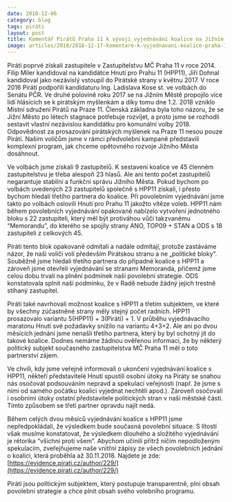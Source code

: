 ```yaml
---
date: 2018-12-06
category: blog
tags: piráti
layout: post
title: Komentář Pirátů Praha 11 k vývoji vyjednávání koalice na Jižním Městě
image: articles/2018/2018-12-17-komentare-k-vyjednavani-koalice-praha-11.jpg
---
```


Piráti poprvé získali zastupitele v Zastupitelstvu MČ Praha 11 v roce 2014. Filip Miler kandidoval na kandidátce Hnutí pro Prahu 11 (HPP11), Jiří Dohnal kandidoval jako nezávislý vstoupil do Pirátské strany v květnu 2017. V roce 2016 Piráti podpořili kandidaturu Ing. Ladislava Kose st. ve volbách do Senátu PČR. Ve druhé polovině roku 2017 se na Jižním Městě propojilo více lidí hlásících se k pirátským myšlenkám a díky tomu dne 1.2. 2018 vzniklo Místní sdružení Pirátů na Praze 11. Členská základna byla toho názoru, že se Jižní Město po létech stagnace potřebuje rozvíjet, a proto jsme se rozhodli sestavit vlastní nezávislou kandidátku pro komunální volby 2018. Odpovědnost za prosazování pirátských myšlenek na Praze 11 nesou pouze Piráti. Našim voličům jsme v rámci předvolební kampaně představili komplexní program, jak chceme opětovného rozvoje Jižního Města dosáhnout.

Ve volbách jsme získali 9 zastupitelů. K sestavení koalice ve 45 členném zastupitelstvu je třeba alespoň 23 hlasů. Ale ani tento počet zastupitelů negarantuje stabilní a funkční správu Jižního Města. Pokud bychom po volbách uvedených 23 zastupitelů společně s HPP11 získali, i přesto bychom hledali třetího partnera do koalice. Při povolebním vyjednávání jsme takto po volbách oslovili Hnutí pro Prahu 11 jakožto vítěze voleb. HPP11 nám během povolebních vyjednávání opakovaně nabízelo vytvoření jednotného bloku s 22 zastupiteli, který měl být protiváhou vůči takzvanému “Memorandu”, do kterého se spojily strany ANO, TOP09 + STAN a ODS s 18 zastupiteli z celkových 45.

Piráti tento blok opakovaně odmítali a nadále odmítají, protože zastáváme názor, že naši voliči volí především Pirátskou stranu a ne „politické bloky“. Souběžně jsme hledali třetího partnera do případné koalice s HPP11 a zároveň jsme otevřeli vyjednávání se stranami Memoranda, přičemž jsme celou dobu trvali na plnění podmínek naší povolební strategie. ODS konstatovala splnit naší podmínku, že v Radě nebude žádný jejich trestně stíhaný zastupitel. 

Piráti také navrhovali možnost koalice s HPP11 a třetím subjektem, ve které by všechny zúčastněné strany měly stejný počet radních. HPP11 prosazovalo variantu 5(HPP11) + 3(Piráti) + 1. V průběhu vyjednávacího maratonu Hnutí své požadavky snížilo na variantu 4+3+2. Ale ani po dvou měsících jednání jsme nenašli třetího partnera, který by byl ochotný jít do takové koalice. Dodnes nemáme žádnou ověřenou informaci, že by některý politický subjekt současného zastupitelstva MČ Praha 11 měl o toto partnerství zájem.

Ve chvíli, kdy jsme veřejně informovali o ukončení vyjednávání koalice s HPP11, někteří představitelé Hnutí spustili osobní útoky na Piráty se snahou nás osočovat podsouváním nepravd a spekulací veřejnosti (např. že jsme s nimi od samého počátku koalici vyjednat nechtěli apod.). Zároveň osočovali i osobními útoky ostatní představitele politických stran v naší městské části. Tímto způsobem se třetí partner opravdu najít nedá. 

Během celých dvou měsíců vyjednávání koalice s HPP11 jsme nepředpokládali, že výsledkem bude současná povolební situace. S lítostí však musíme konstatovat, že výsledkem dlouhého a složitého vyjednávání je rétorika “všichni proti všem”. Abychom učinili přítrž ničím nepodloženým spekulacím, zveřejňujeme naše vnitřní zápisy ze všech povolebních jednání o koalici, která proběhla až 30.11.2018. Najdete je zde: 
[https://evidence.pirati.cz/author/229/](https://evidence.pirati.cz/author/229/)

Piráti jsou politickým subjektem, který postupuje transparentně, plní obsah povolební strategie a chce plnit obsah svého volebního programu.